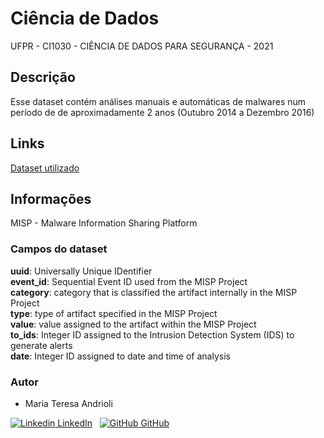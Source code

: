 # Ciência de Dados

UFPR - CI1030 - CIÊNCIA DE DADOS PARA SEGURANÇA - 2021

## Descrição

Esse dataset contém análises manuais e automáticas de malwares num período de de aproximadamente 2 anos (Outubro 2014 a Dezembro 2016)

## Links

[Dataset utilizado](https://www.kaggle.com/firebits/vulcanoio-org-misp2-4-54-initial-20161127-07h35m)

## Informações
MISP  - Malware Information Sharing Platform

### Campos do dataset  

**uuid**: Universally Unique IDentifier  
**event_id**: Sequential Event ID used from the MISP Project  
**category**: category that is classified the artifact internally in the MISP Project  
**type**: type of artifact specified in the MISP Project  
**value**: value assigned to the artifact within the MISP Project  
**to_ids**: Integer ID assigned to the Intrusion Detection System (IDS) to generate alerts  
**date**: Integer ID assigned to date and time of analysis  

### Autor

- Maria Teresa Andrioli 

[![Linkedin](https://i.stack.imgur.com/gVE0j.png) LinkedIn](https://www.linkedin.com/in/mariateresaandrioli/)
&nbsp;
[![GitHub](https://i.stack.imgur.com/tskMh.png) GitHub](https://github.com/mariaandrioli)
